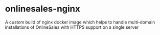 # onlinesales-nginx
A custom build of nginx docker image which helps to handle multi-domain installations of OnlineSales with HTTPS support on a single server
